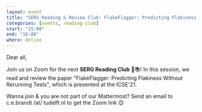 ```yaml
---
layout: event
title: "SERG Reading & Review Club: FlakeFlagger: Predicting Flakiness Without Rerunning Tests"
categories: [events, reading-club]
start: "15:00"
end: "16:00"
where: Online
---
```


Dear all,

Join us on Zoom for the next **SERG Reading Club** 📖📚!
In this session, we read and review the paper "FlakeFlagger: Predicting Flakiness Without Rerunning Tests", which is presented at the ICSE'21.

Wanna join & you are not part of our Mattermost?
Send an email to c.e.brandt /at/ tudelft.nl to get the Zoom link 😊
